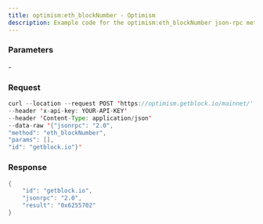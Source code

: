 ```yaml
---
title: optimism:eth_blockNumber - Optimism
description: Example code for the optimism:eth_blockNumber json-rpc method. Сomplete guide on how to use optimism:eth_blockNumber json-rpc in GetBlock.io Web3 documentation.
---
```


### Parameters


\-

### Request

``` java
curl --location --request POST 'https://optimism.getblock.io/mainnet/' 
--header 'x-api-key: YOUR-API-KEY' 
--header 'Content-Type: application/json' 
--data-raw '{"jsonrpc": "2.0",
"method": "eth_blockNumber",
"params": [],
"id": "getblock.io"}'
```

###  Response

``` java
{
    "id": "getblock.io",
    "jsonrpc": "2.0",
    "result": "0x6255702"
}
```

